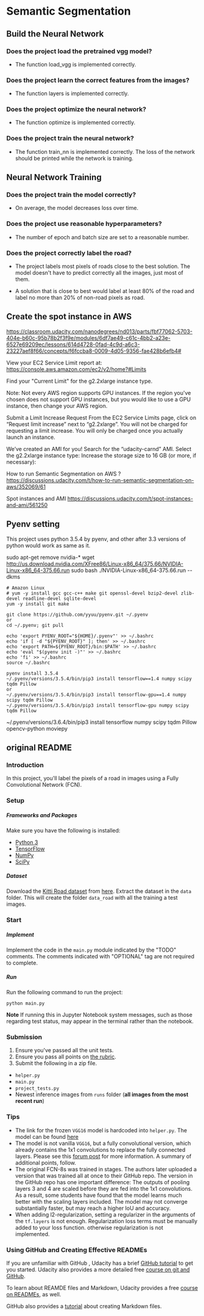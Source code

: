 # Semantic Segmentation



## Build the Neural Network

### Does the project load the pretrained vgg model?

- The function load_vgg is implemented correctly.

### Does the project learn the correct features from the images?

- The function layers is implemented correctly.

### Does the project optimize the neural network?

- The function optimize is implemented correctly.

### Does the project train the neural network?

- The function train_nn is implemented correctly.
  The loss of the network should be printed while the network is training.


## Neural Network Training

### Does the project train the model correctly?

- On average, the model decreases loss over time.

### Does the project use reasonable hyperparameters?

- The number of epoch and batch size are set to a reasonable number.

### Does the project correctly label the road?

- The project labels most pixels of roads close to the best solution.
  The model doesn't have to predict correctly all the images, just most of them.

- A solution that is close to best would label at least 80% of the
  road and label no more than 20% of non-road pixels as road.


## Create the spot instance in AWS

https://classroom.udacity.com/nanodegrees/nd013/parts/fbf77062-5703-404e-b60c-95b78b2f3f9e/modules/6df7ae49-c61c-4bb2-a23e-6527e69209ec/lessons/614d4728-0fad-4c9d-a6c3-23227aef8f66/concepts/f6fccba8-0009-4d05-9356-fae428b6efb4#

View your EC2 Service Limit report at: https://console.aws.amazon.com/ec2/v2/home?#Limits

Find your "Current Limit" for the g2.2xlarge instance type.

Note: Not every AWS region supports GPU instances. If the region you've chosen does not support GPU instances, but you would like to use a GPU instance, then change your AWS region.


Submit a Limit Increase Request
From the EC2 Service Limits page, click on “Request limit increase” next to “g2.2xlarge”.
You will not be charged for requesting a limit increase. You will only be charged once you actually launch an instance.

We’ve created an AMI for you!
Search for the “udacity-carnd” AMI.
Select the g2.2xlarge instance type:
Increase the storage size to 16 GB (or more, if necessary):



How to run Semantic Segmentation on AWS ?
https://discussions.udacity.com/t/how-to-run-semantic-segmentation-on-aws/352069/61


Spot instances and AMI
https://discussions.udacity.com/t/spot-instances-and-ami/561250







## Pyenv setting

This project uses python 3.5.4 by pyenv,
and other after 3.3 versions of python would work as same as it.


sudo apt-get remove nvidia-*
wget http://us.download.nvidia.com/XFree86/Linux-x86_64/375.66/NVIDIA-Linux-x86_64-375.66.run
sudo bash ./NVIDIA-Linux-x86_64-375.66.run  --dkms


```
# Amazon Linux
# yum -y install gcc gcc-c++ make git openssl-devel bzip2-devel zlib-devel readline-devel sqlite-devel
yum -y install git make

git clone https://github.com/yyuu/pyenv.git ~/.pyenv
or
cd ~/.pyenv; git pull

echo 'export PYENV_ROOT="${HOME}/.pyenv"' >> ~/.bashrc
echo 'if [ -d "${PYENV_ROOT}" ]; then' >> ~/.bashrc
echo 'export PATH=${PYENV_ROOT}/bin:$PATH' >> ~/.bashrc
echo 'eval "$(pyenv init -)"' >> ~/.bashrc
echo 'fi' >> ~/.bashrc
source ~/.bashrc

pyenv install 3.5.4
~/.pyenv/versions/3.5.4/bin/pip3 install tensorflow==1.4 numpy scipy tqdm Pillow
or
~/.pyenv/versions/3.5.4/bin/pip3 install tensorflow-gpu==1.4 numpy scipy tqdm Pillow
~/.pyenv/versions/3.5.4/bin/pip3 install tensorflow-gpu numpy scipy tqdm Pillow
```

~/.pyenv/versions/3.6.4/bin/pip3 install tensorflow numpy scipy tqdm Pillow opencv-python moviepy











## original README

### Introduction
In this project, you'll label the pixels of a road in images using a Fully Convolutional Network (FCN).

### Setup
##### Frameworks and Packages
Make sure you have the following is installed:
 - [Python 3](https://www.python.org/)
 - [TensorFlow](https://www.tensorflow.org/)
 - [NumPy](http://www.numpy.org/)
 - [SciPy](https://www.scipy.org/)
##### Dataset
Download the [Kitti Road dataset](http://www.cvlibs.net/datasets/kitti/eval_road.php) from [here](http://www.cvlibs.net/download.php?file=data_road.zip).  Extract the dataset in the `data` folder.  This will create the folder `data_road` with all the training a test images.

### Start
##### Implement
Implement the code in the `main.py` module indicated by the "TODO" comments.
The comments indicated with "OPTIONAL" tag are not required to complete.
##### Run
Run the following command to run the project:
```
python main.py
```
**Note** If running this in Jupyter Notebook system messages, such as those regarding test status, may appear in the terminal rather than the notebook.

### Submission
1. Ensure you've passed all the unit tests.
2. Ensure you pass all points on [the rubric](https://review.udacity.com/#!/rubrics/989/view).
3. Submit the following in a zip file.
 - `helper.py`
 - `main.py`
 - `project_tests.py`
 - Newest inference images from `runs` folder  (**all images from the most recent run**)
 
 ### Tips
- The link for the frozen `VGG16` model is hardcoded into `helper.py`.  The model can be found [here](https://s3-us-west-1.amazonaws.com/udacity-selfdrivingcar/vgg.zip)
- The model is not vanilla `VGG16`, but a fully convolutional version, which already contains the 1x1 convolutions to replace the fully connected layers. Please see this [forum post](https://discussions.udacity.com/t/here-is-some-advice-and-clarifications-about-the-semantic-segmentation-project/403100/8?u=subodh.malgonde) for more information.  A summary of additional points, follow. 
- The original FCN-8s was trained in stages. The authors later uploaded a version that was trained all at once to their GitHub repo.  The version in the GitHub repo has one important difference: The outputs of pooling layers 3 and 4 are scaled before they are fed into the 1x1 convolutions.  As a result, some students have found that the model learns much better with the scaling layers included. The model may not converge substantially faster, but may reach a higher IoU and accuracy. 
- When adding l2-regularization, setting a regularizer in the arguments of the `tf.layers` is not enough. Regularization loss terms must be manually added to your loss function. otherwise regularization is not implemented.
 
### Using GitHub and Creating Effective READMEs
If you are unfamiliar with GitHub , Udacity has a brief [GitHub tutorial](http://blog.udacity.com/2015/06/a-beginners-git-github-tutorial.html) to get you started. Udacity also provides a more detailed free [course on git and GitHub](https://www.udacity.com/course/how-to-use-git-and-github--ud775).

To learn about REAMDE files and Markdown, Udacity provides a free [course on READMEs](https://www.udacity.com/courses/ud777), as well. 

GitHub also provides a [tutorial](https://guides.github.com/features/mastering-markdown/) about creating Markdown files.
